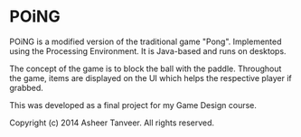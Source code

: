 POiNG
=====

POiNG is a modified version of the traditional game "Pong". Implemented using the Processing Environment. It is Java-based and runs on desktops.

The concept of the game is to block the ball with the paddle. Throughout the game, items are displayed on the UI which helps the 
respective player if grabbed.

This was developed as a final project for my Game Design course.

Copyright (c) 2014 Asheer Tanveer. All rights reserved.
